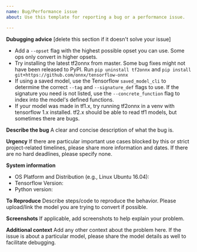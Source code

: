 ```yaml
---
name: Bug/Performance issue
about: Use this template for reporting a bug or a performance issue.

---
```


**Dubugging advice**
[delete this section if it doesn't solve your issue]
- Add a `--opset` flag with the highest possible opset you can use. Some ops only convert in higher opsets.
- Try installing the latest tf2onnx from master. Some bug fixes might not have been released to PyPI. Run `pip uninstall tf2onnx` and `pip install git+https://github.com/onnx/tensorflow-onnx`
- If using a saved model, use the Tensorflow `saved_model_cli` to determine the correct `--tag` and `--signature_def` flags to use. If the signature you need is not listed, use the `--concrete_function` flag to index into the model's defined functions.
- If your model was made in tf1.x, try running tf2onnx in a venv with tensorflow 1.x installed. tf2.x should be able to read tf1 models, but sometimes there are bugs.

**Describe the bug**
A clear and concise description of what the bug is.

**Urgency**
If there are particular important use cases blocked by this or strict project-related timelines, please share more information and dates. If there are no hard deadlines, please specify none.

**System information**
- OS Platform and Distribution (e.g., Linux Ubuntu 16.04):
- Tensorflow Version:
- Python version:

**To Reproduce**
Describe steps/code to reproduce the behavior. Please upload/link the model you are trying to convert if possible.

**Screenshots**
If applicable, add screenshots to help explain your problem.

**Additional context**
Add any other context about the problem here. If the issue is about a particular model, please share the model details as well to facilitate debugging.
